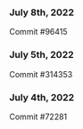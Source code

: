 ### July 8th, 2022

Commit #96415

### July 5th, 2022

Commit #314353


### July 4th, 2022

Commit #72281
